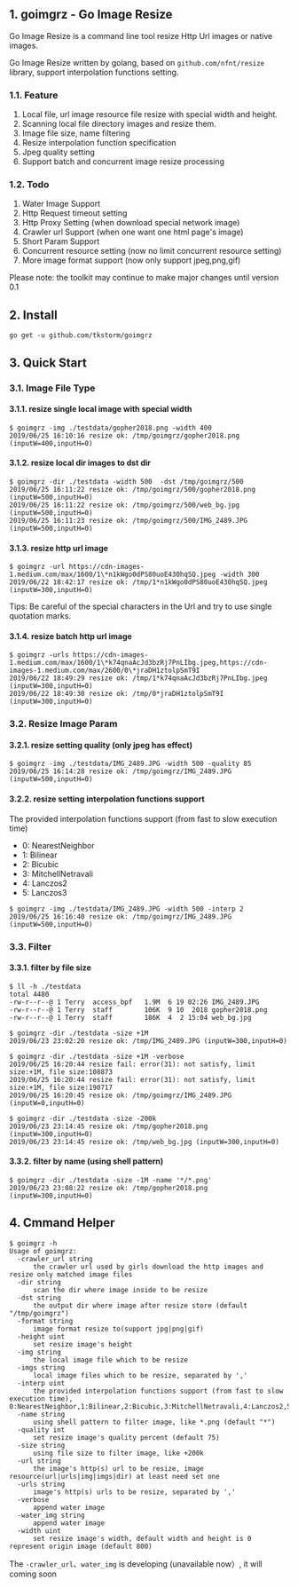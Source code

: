 
## 1. goimgrz - Go Image Resize

Go Image Resize is a command line tool resize Http Url images or native images.

Go Image Resize written by golang, based on `github.com/nfnt/resize` library, support interpolation functions setting.

### 1.1. Feature
1. Local file, url image resource file resize with special width and height.
2. Scanning local file directory images and resize them.
3. Image file size, name filtering 
4. Resize interpolation function specification
5. Jpeg quality setting
6. Support batch and concurrent image resize processing

### 1.2. Todo
1. Water Image Support
2. Http Request timeout setting
3. Http Proxy Setting (when download special network image)
4. Crawler url Support (when one want one html page's image)
5. Short Param Support
6. Concurrent resource setting (now no limit concurrent resource setting)
7. More image format support (now only support jpeg,png,gif)

Please note: the toolkit may continue to make major changes until version 0.1

## 2. Install
```
go get -u github.com/tkstorm/goimgrz
```

## 3. Quick Start

### 3.1. Image File Type

#### 3.1.1. resize single local image with special width
```
$ goimgrz -img ./testdata/gopher2018.png -width 400
2019/06/25 16:10:16 resize ok: /tmp/goimgrz/gopher2018.png (inputW=400,inputH=0)
```

#### 3.1.2. resize local dir images to dst dir
```
$ goimgrz -dir ./testdata -width 500  -dst /tmp/goimgrz/500
2019/06/25 16:11:22 resize ok: /tmp/goimgrz/500/gopher2018.png (inputW=500,inputH=0)
2019/06/25 16:11:22 resize ok: /tmp/goimgrz/500/web_bg.jpg (inputW=500,inputH=0)
2019/06/25 16:11:23 resize ok: /tmp/goimgrz/500/IMG_2489.JPG (inputW=500,inputH=0)
```

#### 3.1.3. resize http url image
```
$ goimgrz -url https://cdn-images-1.medium.com/max/1600/1\*n1kWgo0dPS80uoE430hqSQ.jpeg -width 300
2019/06/22 18:42:17 resize ok: /tmp/1*n1kWgo0dPS80uoE430hqSQ.jpeg (inputW=300,inputH=0)
```

Tips: Be careful of the special characters in the Url and try to use single quotation marks.

#### 3.1.4. resize batch http url image
```
$ goimgrz -urls https://cdn-images-1.medium.com/max/1600/1\*k74qnaAcJd3bzRj7PnLIbg.jpeg,https://cdn-images-1.medium.com/max/2600/0\*jraDH1ztolpSmT9I
2019/06/22 18:49:29 resize ok: /tmp/1*k74qnaAcJd3bzRj7PnLIbg.jpeg (inputW=300,inputH=0)
2019/06/22 18:49:30 resize ok: /tmp/0*jraDH1ztolpSmT9I (inputW=300,inputH=0)
```

### 3.2. Resize Image Param

#### 3.2.1. resize setting quality (only jpeg has effect)
```
$ goimgrz -img ./testdata/IMG_2489.JPG -width 500 -quality 85
2019/06/25 16:14:28 resize ok: /tmp/goimgrz/IMG_2489.JPG (inputW=500,inputH=0)
```

#### 3.2.2. resize setting interpolation functions support
The provided interpolation functions support (from fast to slow execution time)

- 0: NearestNeighbor
- 1: Bilinear
- 2: Bicubic
- 3: MitchellNetravali
- 4: Lanczos2
- 5: Lanczos3

```
$ goimgrz -img ./testdata/IMG_2489.JPG -width 500 -interp 2
2019/06/25 16:16:40 resize ok: /tmp/goimgrz/IMG_2489.JPG (inputW=500,inputH=0)
```

### 3.3. Filter

#### 3.3.1. filter by file size
```
$ ll -h ./testdata
total 4480
-rw-r--r--@ 1 Terry  access_bpf   1.9M  6 19 02:26 IMG_2489.JPG
-rw-r--r--@ 1 Terry  staff        106K  9 10  2018 gopher2018.png
-rw-r--r--@ 1 Terry  staff        186K  4  2 15:04 web_bg.jpg

$ goimgrz -dir ./testdata -size +1M
2019/06/23 23:02:20 resize ok: /tmp/IMG_2489.JPG (inputW=300,inputH=0)

$ goimgrz -dir ./testdata -size +1M -verbose
2019/06/25 16:20:44 resize fail: error(31): not satisfy, limit size:+1M, file size:108873
2019/06/25 16:20:44 resize fail: error(31): not satisfy, limit size:+1M, file size:190717
2019/06/25 16:20:45 resize ok: /tmp/goimgrz/IMG_2489.JPG (inputW=0,inputH=0)

$ goimgrz -dir ./testdata -size -200k
2019/06/23 23:14:45 resize ok: /tmp/gopher2018.png (inputW=300,inputH=0)
2019/06/23 23:14:45 resize ok: /tmp/web_bg.jpg (inputW=300,inputH=0)
```

#### 3.3.2. filter by name (using shell pattern)
```
$ goimgrz -dir ./testdata -size -1M -name '*/*.png'
2019/06/23 23:08:22 resize ok: /tmp/gopher2018.png (inputW=300,inputH=0)
```

## 4. Cmmand Helper
```
$ goimgrz -h
Usage of goimgrz:
  -crawler_url string
      the crawler url used by girls download the http images and resize only matched image files
  -dir string
      scan the dir where image inside to be resize
  -dst string
      the output dir where image after resize store (default "/tmp/goimgrz")
  -format string
      image format resize to(support jpg|png|gif)
  -height uint
      set resize image's height
  -img string
      the local image file which to be resize
  -imgs string
      local image files which to be resize, separated by ','
  -interp uint
      the provided interpolation functions support (from fast to slow execution time), 0:NearestNeighbor,1:Bilinear,2:Bicubic,3:MitchellNetravali,4:Lanczos2,5:Lanczos3
  -name string
      using shell pattern to filter image, like *.png (default "*")
  -quality int
      set resize image's quality percent (default 75)
  -size string
      using file size to filter image, like +200k
  -url string
      the image's http(s) url to be resize, image resource(url|urls|img|imgs|dir) at least need set one
  -urls string
      image's http(s) urls to be resize, separated by ','
  -verbose
      append water image
  -water_img string
      append water image
  -width uint
      set resize image's width, default width and height is 0 represent origin image (default 800)
```

The `-crawler_url`、`water_img` is developing (unavailable now）, it will coming soon
